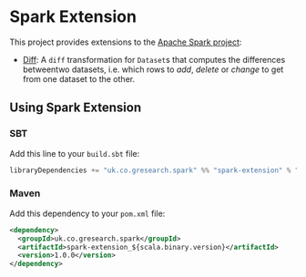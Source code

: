 # Spark Extension

This project provides extensions to the [Apache Spark project](https://spark.apache.org/):
- [Diff](DIFF.md): A `diff` transformation for `Dataset`s that computes the differences betweentwo datasets,
i.e. which rows to _add_, _delete_ or _change_ to get from one dataset to the other.

## Using Spark Extension

### SBT

Add this line to your `build.sbt` file:

```sbt
libraryDependencies += "uk.co.gresearch.spark" %% "spark-extension" % "[1,)"
```

### Maven

Add this dependency to your `pom.xml` file:

```xml
<dependency>
  <groupId>uk.co.gresearch.spark</groupId>
  <artifactId>spark-extension_${scala.binary.version}</artifactId>
  <version>1.0.0</version>
</dependency>
```
